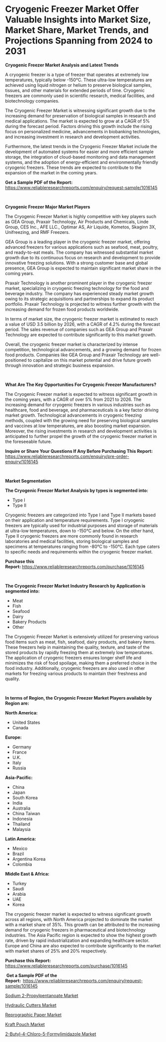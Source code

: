 <p><h1>Cryogenic Freezer Market Offer Valuable Insights into Market Size, Market Share, Market Trends, and Projections Spanning from 2024 to 2031</h1></p><p><strong>Cryogenic Freezer Market Analysis and Latest Trends</strong></p>
<p><p>A cryogenic freezer is a type of freezer that operates at extremely low temperatures, typically below -150°C. These ultra-low temperatures are achieved using liquid nitrogen or helium to preserve biological samples, tissues, and other materials for extended periods of time. Cryogenic freezers are commonly used in scientific research, medical facilities, and biotechnology companies.</p><p>The Cryogenic Freezer Market is witnessing significant growth due to the increasing demand for preservation of biological samples in research and medical applications. The market is expected to grow at a CAGR of 5% during the forecast period. Factors driving this growth include the rising focus on personalized medicine, advancements in biobanking technologies, and increasing investment in research and development activities.</p><p>Furthermore, the latest trends in the Cryogenic Freezer Market include the development of automated systems for easier and more efficient sample storage, the integration of cloud-based monitoring and data management systems, and the adoption of energy-efficient and environmentally friendly cryogenic freezers. These trends are expected to contribute to the expansion of the market in the coming years.</p></p>
<p><strong>Get a Sample PDF of the Report:&nbsp;</strong> <a href="https://www.reliableresearchreports.com/enquiry/request-sample/1016145">https://www.reliableresearchreports.com/enquiry/request-sample/1016145</a></p>
<p>&nbsp;</p>
<p><strong>Cryogenic Freezer Major Market Players</strong></p>
<p><p>The Cryogenic Freezer Market is highly competitive with key players such as GEA Group, Praxair Technology, Air Products and Chemicals, Linde Group, CES Inc., AFE LLC., Optimar AS, Air Liquide, Kometos, Skaginn 3X, Unifreezing, and RMF Freezers.</p><p>GEA Group is a leading player in the cryogenic freezer market, offering advanced freezers for various applications such as seafood, meat, poultry, and ready-to-eat meals. The company has witnessed substantial market growth due to its continuous focus on research and development to provide innovative freezing solutions. With a strong customer base and global presence, GEA Group is expected to maintain significant market share in the coming years.</p><p>Praxair Technology is another prominent player in the cryogenic freezer market, specializing in cryogenic freezing technology for the food and beverage industry. The company has experienced steady market growth owing to its strategic acquisitions and partnerships to expand its product portfolio. Praxair Technology is projected to witness further growth with the increasing demand for frozen food products worldwide.</p><p>In terms of market size, the cryogenic freezer market is estimated to reach a value of USD 3.5 billion by 2026, with a CAGR of 4.2% during the forecast period. The sales revenue of companies such as GEA Group and Praxair Technology are expected to contribute significantly to this market growth.</p><p>Overall, the cryogenic freezer market is characterized by intense competition, technological advancements, and a growing demand for frozen food products. Companies like GEA Group and Praxair Technology are well-positioned to capitalize on this market potential and drive future growth through innovation and strategic business expansion.</p></p>
<p>&nbsp;</p>
<p><strong>What Are The Key Opportunities For Cryogenic Freezer Manufacturers?</strong></p>
<p><p>The Cryogenic Freezer market is expected to witness significant growth in the coming years, with a CAGR of over 5% from 2021 to 2026. The increasing demand for cryogenic freezers in various industries such as healthcare, food and beverage, and pharmaceuticals is a key factor driving market growth. Technological advancements in cryogenic freezing methods, coupled with the growing need for preserving biological samples and vaccines at low temperatures, are also boosting market expansion. Moreover, the rising investments in research and development activities is anticipated to further propel the growth of the cryogenic freezer market in the foreseeable future.</p></p>
<p><strong>Inquire or Share Your Questions If Any Before Purchasing This Report:</strong> <a href="https://www.reliableresearchreports.com/enquiry/pre-order-enquiry/1016145">https://www.reliableresearchreports.com/enquiry/pre-order-enquiry/1016145</a></p>
<p>&nbsp;</p>
<p><strong>Market Segmentation</strong></p>
<p><strong>The Cryogenic Freezer Market Analysis by types is segmented into:</strong></p>
<p><ul><li>Type I</li><li>Type II</li></ul></p>
<p><p>Cryogenic freezers are categorized into Type I and Type II markets based on their application and temperature requirements. Type I cryogenic freezers are typically used for industrial purposes and storage of materials at ultra-low temperatures, down to -150°C and below. On the other hand, Type II cryogenic freezers are more commonly found in research laboratories and medical facilities, storing biological samples and specimens at temperatures ranging from -80°C to -150°C. Each type caters to specific needs and requirements within the cryogenic freezer market.</p></p>
<p><strong>Purchase this Report:&nbsp;</strong><a href="https://www.reliableresearchreports.com/purchase/1016145">https://www.reliableresearchreports.com/purchase/1016145</a></p>
<p>&nbsp;</p>
<p><strong>The Cryogenic Freezer Market Industry Research by Application is segmented into:</strong></p>
<p><ul><li>Meat</li><li>Fish</li><li>Seafood</li><li>Dairy</li><li>Bakery Products</li><li>Other</li></ul></p>
<p><p>The Cryogenic Freezer Market is extensively utilized for preserving various food items such as meat, fish, seafood, dairy products, and bakery items. These freezers help in maintaining the quality, texture, and taste of the stored products by rapidly freezing them at extremely low temperatures. The application of cryogenic freezers ensures longer shelf life and minimizes the risk of food spoilage, making them a preferred choice in the food industry. Additionally, cryogenic freezers are also used in other markets for freezing various products to maintain their freshness and quality.</p></p>
<p>&nbsp;</p>
<p><strong>In terms of Region, the Cryogenic Freezer Market Players available by Region are:</strong></p>
<p>
    <p> <strong> North America: </strong>
        <ul>
            <li>United States</li>
            <li>Canada</li>
        </ul>
        </p> 
    <p> <strong> Europe: </strong>
        <ul>
            <li>Germany</li>
            <li>France</li>
            <li>U.K.</li>
            <li>Italy</li>
            <li>Russia</li>
        </ul>
        </p> 
    <p> <strong> Asia-Pacific: </strong>
        <ul>
            <li>China</li>
            <li>Japan</li>
            <li>South Korea</li>
            <li>India</li>
            <li>Australia</li>
            <li>China Taiwan</li>
            <li>Indonesia</li>
            <li>Thailand</li>
            <li>Malaysia</li>
        </ul>
        </p> 
    <p> <strong> Latin America: </strong>
        <ul>
            <li>Mexico</li>
            <li>Brazil</li>
            <li>Argentina Korea</li>
            <li>Colombia</li>
        </ul>
        </p> 
    <p> <strong> Middle East & Africa: </strong>
        <ul>
            <li>Turkey</li>
            <li>Saudi</li>
            <li>Arabia</li>
            <li>UAE</li>
            <li>Korea</li>
        </ul>
    </p>
    </p>
<p><p>The cryogenic freezer market is expected to witness significant growth across all regions, with North America projected to dominate the market with a market share of 35%. This growth can be attributed to the increasing demand for cryogenic freezers in pharmaceutical and biotechnology industries. The Asia Pacific region is expected to show the highest growth rate, driven by rapid industrialization and expanding healthcare sector. Europe and China are also expected to contribute significantly to the market with market shares of 25% and 20% respectively.</p></p>
<p><strong>Purchase this Report: </strong><a href="https://www.reliableresearchreports.com/purchase/1016145">https://www.reliableresearchreports.com/purchase/1016145</a></p>
<p>&nbsp;<strong>Get a Sample PDF of the Report:&nbsp;&nbsp;</strong><a href="https://www.reliableresearchreports.com/enquiry/request-sample/1016145">https://www.reliableresearchreports.com/enquiry/request-sample/1016145</a></p>
<p><strong></strong></p>
<p><p><a href="https://crocus-run-b5a.notion.site/Sodium-2-Propylpentanoate-Market-Size-Share-Trends-Analysis-Report-By-Material-By-Type-By-End-u-244e8abe9be9436689b2c535a50faaf8">Sodium 2-Propylpentanoate Market</a></p><p><a href="https://github.com/moyahfrancoestellec51j635wcx/Market-Research-Report-List-1/blob/main/hydraulic-cutters-market.md">Hydraulic Cutters Market</a></p><p><a href="https://view.publitas.com/reportprime-1/reprographic-paper-market-research-report-forecasted-for-period-from-2024-2031-by-market-type-market-application-and-region/">Reprographic Paper Market</a></p><p><a href="https://view.publitas.com/reportprime-1/global-kraft-pouch-market-size-and-market-trends-insights-and-projections-from-2024-to-2031/">Kraft Pouch Market</a></p><p><a href="https://metal-farmhouse-e95.notion.site/2-Butyl-4-Chloro-5-Formylimidazole-Market-Size-and-Examines-its-Market-Scope-with-a-Primary-Focus--740bcfd7bd474b7e962319fa248d9e8e">2-Butyl-4-Chloro-5-Formylimidazole Market</a></p></p>
